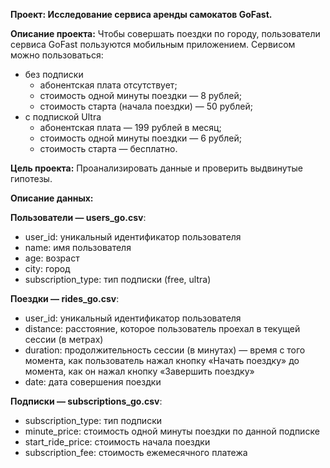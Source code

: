 **Проект: Исследование сервиса аренды самокатов GoFast.**

**Описание проекта:** Чтобы совершать поездки по городу, пользователи сервиса GoFast пользуются мобильным приложением. Сервисом можно пользоваться:

* без подписки
    * абонентская плата отсутствует;
    * стоимость одной минуты поездки — 8 рублей;
    * стоимость старта (начала поездки) — 50 рублей;
* с подпиской Ultra
    * абонентская плата — 199 рублей в месяц;
    * стоимость одной минуты поездки — 6 рублей;
    * стоимость старта — бесплатно.

**Цель проекта:** Проанализировать данные и проверить выдвинутые гипотезы.

**Описание данных:**

**Пользователи — users_go.csv**:
* user_id: уникальный идентификатор пользователя
* name: имя пользователя
* age: возраст
* city: город
* subscription_type: тип подписки (free, ultra)

**Поездки — rides_go.csv**:
* user_id: уникальный идентификатор пользователя
* distance: расстояние, которое пользователь проехал в текущей сессии (в метрах)
* duration: продолжительность сессии (в минутах) — время с того момента, как пользователь нажал кнопку «Начать поездку» до момента, как он нажал кнопку «Завершить поездку»
* date: дата совершения поездки

**Подписки — subscriptions_go.csv**:
* subscription_type: тип подписки
* minute_price: стоимость одной минуты поездки по данной подписке
* start_ride_price: стоимость начала поездки
* subscription_fee: стоимость ежемесячного платежа
